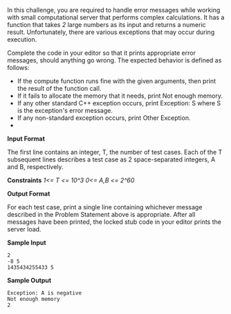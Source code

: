 In this challenge, you are required to handle error messages while working with small computational server that performs complex calculations.
It has a function that takes _2_ large numbers as its input and returns a numeric result. Unfortunately, there are various exceptions that may occur during execution.

Complete the code in your editor so that it prints appropriate error messages, should anything go wrong. The expected behavior is defined as follows:

- If the compute function runs fine with the given arguments, then print the result of the function call.
- If it fails to allocate the memory that it needs, print Not enough memory.
- If any other standard C++ exception occurs, print Exception: S where S is the exception's error message.
- If any non-standard exception occurs, print Other Exception.
- 
__Input Format__

The first line contains an integer, T, the number of test cases.
Each of the T subsequent lines describes a test case as 2 space-separated integers, A and B, respectively.

__Constraints__
_1<= T <= 10^3_
_0<= A,B <= 2^60_

__Output Format__

For each test case, print a single line containing whichever message described in the Problem Statement above is appropriate. After all messages have been printed, the locked stub code in your editor prints the server load.

__Sample Input__
```
2
-8 5
1435434255433 5
```
__Sample Output__
```
Exception: A is negative
Not enough memory
2
```
